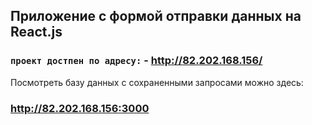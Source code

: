 ## Приложение с формой отправки данных на React.js


### `проект достпен по адресу:` - http://82.202.168.156/  
  
    
Посмотреть базу данных с сохраненными запросами можно здесь:

### http://82.202.168.156:3000


